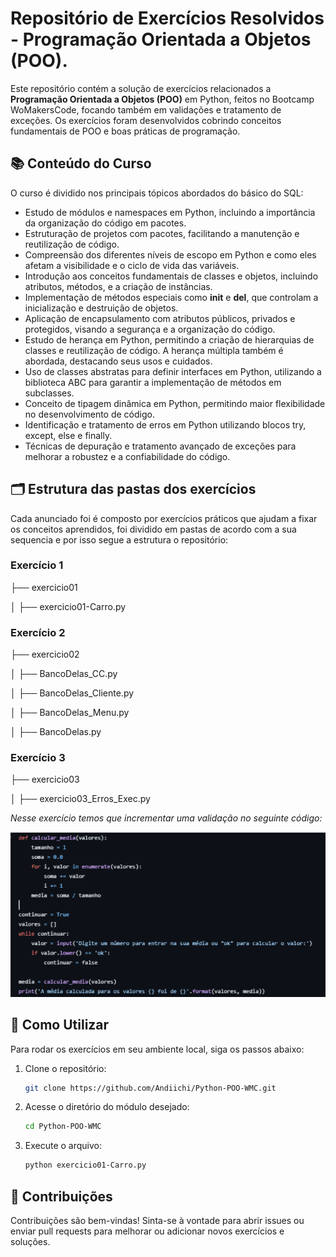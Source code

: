 <h1 align="left">Repositório de Exercícios Resolvidos - Programação Orientada a Objetos (POO).</h1>

Este repositório contém a solução de exercícios relacionados a **Programação Orientada a Objetos (POO)** em Python, feitos no Bootcamp WoMakersCode, focando também em validações e tratamento de exceções. 
Os exercícios foram desenvolvidos cobrindo conceitos fundamentais de POO e boas práticas de programação.

## 📚 Conteúdo do Curso

O curso é dividido nos principais tópicos abordados do básico do SQL:

  - Estudo de módulos e namespaces em Python, incluindo a importância da organização do código em pacotes.
  - Estruturação de projetos com pacotes, facilitando a manutenção e reutilização de código.
  - Compreensão dos diferentes níveis de escopo em Python e como eles afetam a visibilidade e o ciclo de vida das variáveis.
  - Introdução aos conceitos fundamentais de classes e objetos, incluindo atributos, métodos, e a criação de instâncias.
  - Implementação de métodos especiais como __init__ e __del__, que controlam a inicialização e destruição de objetos.
  - Aplicação de encapsulamento com atributos públicos, privados e protegidos, visando a segurança e a organização do código.
  - Estudo de herança em Python, permitindo a criação de hierarquias de classes e reutilização de código. A herança múltipla também é abordada, destacando seus usos e cuidados.
  - Uso de classes abstratas para definir interfaces em Python, utilizando a biblioteca ABC para garantir a implementação de métodos em subclasses.
  - Conceito de tipagem dinâmica em Python, permitindo maior flexibilidade no desenvolvimento de código.
  - Identificação e tratamento de erros em Python utilizando blocos try, except, else e finally.
  - Técnicas de depuração e tratamento avançado de exceções para melhorar a robustez e a confiabilidade do código.



## 🗂 Estrutura das pastas dos exercícios

Cada anunciado foi é composto por exercícios práticos que ajudam a fixar os conceitos aprendidos, foi dividido em pastas de acordo com a sua sequencia e por isso segue a estrutura o repositório:


### Exercício 1

├── exercicio01

│   ├── exercicio01-Carro.py


### Exercício 2

├── exercicio02

│   ├── BancoDelas_CC.py

│   ├── BancoDelas_Cliente.py

│   ├── BancoDelas_Menu.py

│   ├── BancoDelas.py


### Exercício 3

├── exercicio03

│   ├── exercicio03_Erros_Exec.py

_Nesse exercício temos que incrementar uma validação no seguinte código:_

![Exercício: Erros e Exceções](exercicio03/image.png)


## 🚀 Como Utilizar

Para rodar os exercícios em seu ambiente local, siga os passos abaixo:

1. Clone o repositório:
   ```bash
   git clone https://github.com/Andiichi/Python-POO-WMC.git
   
1. Acesse o diretório do módulo desejado:
   ```bash
   cd Python-POO-WMC
   
3. Execute o arquivo:
   ```bash
   python exercicio01-Carro.py

## 📝 Contribuições
  Contribuições são bem-vindas! Sinta-se à vontade para abrir issues ou enviar pull requests para melhorar ou adicionar novos exercícios e soluções.
